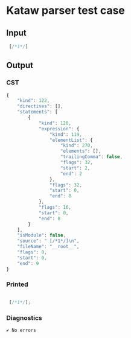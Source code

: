 # Kataw parser test case

## Input

`````js
 [/*1*/]

`````

## Output

### CST

```javascript
{
    "kind": 122,
    "directives": [],
    "statements": [
        {
            "kind": 120,
            "expression": {
                "kind": 119,
                "elementList": {
                    "kind": 270,
                    "elements": [],
                    "trailingComma": false,
                    "flags": 32,
                    "start": 2,
                    "end": 2
                },
                "flags": 32,
                "start": 0,
                "end": 8
            },
            "flags": 16,
            "start": 0,
            "end": 8
        }
    ],
    "isModule": false,
    "source": " [/*1*/]\n",
    "fileName": "__root__",
    "flags": 0,
    "start": 0,
    "end": 9
}
```

### Printed

```javascript

 [/*1*/]; 
```

### Diagnostics

```javascript
✔ No errors
```

